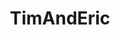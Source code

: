 ---
title: TimAndEric
crosslinks:
- adultswim
- poundpuppiez
- GCXRep
- NotTimAndEric
- CadenMoranDiary
---